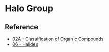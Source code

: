 # Halo Group

## Reference

* [02A - Classification of Organic Compounds](../../../../00%20-%20Summary/SCCH134%20-%20Organic%20Chemistry%20for%20Medical%20Science/02A%20-%20Classification%20of%20Organic%20Compounds.md)
* [06 - Halides](../../../../00%20-%20Summary/SCCH134%20-%20Organic%20Chemistry%20for%20Medical%20Science/06%20-%20Halides.md)
